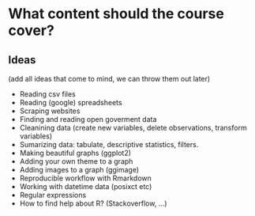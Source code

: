 # What content should the course cover?

## Ideas 
(add all ideas that come to mind, we can throw them out later)

- Reading csv files
- Reading (google) spreadsheets
- Scraping websites
- Finding and reading open goverment data
- Cleanining data (create new variables, delete observations, transform variables)
- Sumarizing data: tabulate, descriptive statistics, filters.
- Making beautiful graphs (ggplot2)
- Adding your own theme to a graph
- Adding images to a graph (ggimage)
- Reproducible workflow with Rmarkdown
- Working with datetime data (posixct etc)
- Regular expressions
- How to find help about R? (Stackoverflow, ...)

